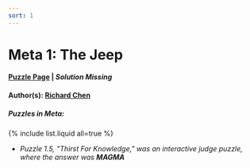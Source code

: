 ```yaml
---
sort: 1
---
```


# Meta 1: The Jeep

#### [Puzzle Page](1-p.pdf) | *Solution Missing*
#### Author(s): [Richard Chen](../../../search.html?q=Richard+Chen)

##### Puzzles in Meta:
{% include list.liquid all=true %}
- *Puzzle 1.5, "Thirst For Knowledge," was an interactive judge puzzle, where the answer was **MAGMA***

